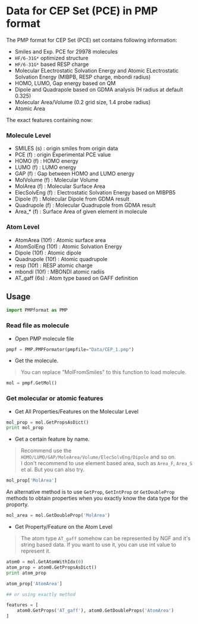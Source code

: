 # Data for CEP Set (PCE) in PMP format

The PMP format for CEP Set (PCE) set contains following information:

- Smiles and Exp. PCE for 29978 molecules
- `HF/6-31G*` optimized structure
- `HF/6-31G*` based RESP charge
- Molecular ELectrostatic Solvation Energy and Atomic ELectrostatic Solvation Energy (MIBPB, RESP charge, mbondi radius)
- HOMO, LUMO, Gap energy based on QM
- Dipole and Quadrapole based on GDMA analysis (H radius at default 0.325)
- Molecular Area/Volume (0.2 grid size, 1.4 probe radius)
- Atomic Area

The exact features containing now:

### Molecule Level
- SMILES (s) : origin smiles from origin data
- PCE (f) : origin Experimental PCE value
- HOMO (f) : HOMO energy
- LUMO (f) : LUMO energy
- GAP (f) : Gap between HOMO and LUMO energy
- MolVolume (f) : Molecular Volume
- MolArea (f) : Molecular Surface Area
- ElecSolvEng (f) : Electrostatic Solvation Energy based on MIBPB5
- Dipole (f) : Molecular Dipole from GDMA result
- Quadrupole (f) : Molecular Quadrupole from GDMA result
- Area\_\* (f) : Surface Area of given element in molecule

### Atom Level
- AtomArea (10f) : Atomic surface area
- AtomSolEng (10f) : Atomic Solvation Energy
- Dipole (10f) : Atomic dipole
- Quadrupole (10f) : Atomic quadrupole
- resp (10f) : RESP atomic charge 
- mbondi (10f) : MBONDI atomic radiis
- AT\_gaff (6s) : Atom type based on GAFF definition

## Usage

```python
import PMPformat as PMP
```

### Read file as molecule

- Open PMP molecule file
```python
pmpf = PMP.PMPFormator(pmpfile="Data/CEP_1.pmp")
```

- Get the molecule.  
> You can replace "MolFromSmiles" to this function to load molecule.

```python
mol = pmpf.GetMol()
```
### Get molecular or atomic features
- Get All Properties/Features on the Molecular Level

```python
mol_prop = mol.GetPropsAsDict()
print mol_prop
```

-  Get a certain feature by name.   
> Recommend use the `HOMO/LUMO/GAP/MoleArea/Volume/ElecSolvEng/Dipole` and so on.  
> I don't recommend to use element based area, such as `Area_F`, `Area_S` et al. But you can also try.

```python
mol_prop['MolArea']
```

An alternative method is to use `GetProp`, `GetIntProp` or `GetDoubleProp` methods to obtain properties when you exactly know the data type for the proporty.

```python
mol_area = mol.GetDoubleProp('MolArea')
```

- Get Property/Feature on the Atom Level
> The atom type `AT_gaff`  somehow can be represented by NGF and it's string based data. If you want to use it, you can use int value to represent it.

```python
atom0 = mol.GetAtomWithIdx(0)
atom_prop = atom0.GetPropsAsDict()
print atom_prop

atom_prop['AtomArea']

## or using exactly method

features = [
    atom0.GetProps('AT_gaff'), atom0.GetDoubleProps('AtomArea')
]

```
